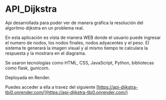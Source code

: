 # API_Dijkstra
Api desarrollada para poder ver de manera gráfica la resolución del algoritmo dijkstra en un problema real.

En esta aplicación es vista de manera WEB donde el usuario puede ingresar el numero de nodos, los nodos finales, nodos adyacentes y el peso. El sistema te generará la imagen visual y al mismo tiempo te calculara la respuesta y la mostrara en el diagrama.

Se usaron tecnologías como HTML, CSS, JavaScript, Python, bibliotecas como flask, gunicorn.

Deployada en Render.

Puedes acceder a ella a travez del siguiente [https://api-dijkstra-tbi0.onrender.com/](https://api-dijkstra-tbi0.onrender.com/)


